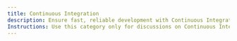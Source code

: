 ```yaml
---
title: Continuous Integration
description: Ensure fast, reliable development with Continuous Integration (CI). Merge code frequently, detect errors early, and maintain a healthy codebase.
Instructions: Use this category only for discussions on Continuous Integration (CI), defined as a software development practice where each member of a team merges their changes into a codebase together with their colleagues' changes at least daily. Each of these integrations is verified by an automated build (including tests) to detect integration errors as quickly as possible. Topics should focus on reducing integration risks, automating builds and tests, improving code quality, and enabling rapid feature development.
---
```

